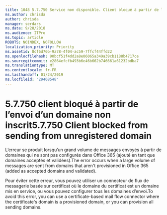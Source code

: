 ```yaml
---
title: 1048 5.7.750 Service non disponible. Client bloqué à partir de l’envoi à partir de domaines non enregistrés
ms.author: chrisda
author: chrisda
manager: serdars
ms.date: 9/28/2018
ms.audience: ITPro
ms.topic: article
ROBOTS: NOINDEX, NOFOLLOW
localization_priority: Priority
ms.assetid: 8cf6d70b-9a78-4f04-ac59-7ffcf44ffd22
ms.openlocfilehash: 90bcf51f4dd2a8e06065a349a39cb1188b4717ce
ms.sourcegitcommit: e2864efcfb493b6e46b662b746661a61232bdba7
ms.translationtype: MT
ms.contentlocale: fr-FR
ms.lasthandoff: 01/24/2019
ms.locfileid: "29468548"
---
```

# <a name="57750-client-blocked-from-sending-from-unregistered-domain"></a><span data-ttu-id="b6eb4-103">5.7.750 client bloqué à partir de l’envoi d’un domaine non inscrit</span><span class="sxs-lookup"><span data-stu-id="b6eb4-103">5.7.750 Client blocked from sending from unregistered domain</span></span>

<span data-ttu-id="b6eb4-104">L’erreur se produit lorsqu’un grand volume de messages envoyés à partir de domaines qui ne sont pas configurés dans Office 365 (ajouté en tant que domaines acceptés et validées).</span><span class="sxs-lookup"><span data-stu-id="b6eb4-104">The error occurs when a large volume of messages are sent from domains that aren't provisioned in Office 365 (added as accepted domains and validated).</span></span>
  
<span data-ttu-id="b6eb4-105">Pour éviter cette erreur, vous pouvez utiliser un connecteur de flux de messagerie basée sur certificat où le domaine du certificat est un domaine mis en service, ou vous pouvez configurer tous les domaines d’envoi.</span><span class="sxs-lookup"><span data-stu-id="b6eb4-105">To avoid this error, you can use a certificate-based mail flow connector where the certificate's domain is a provisioned domain, or you can provision all sending domains.</span></span>
  

